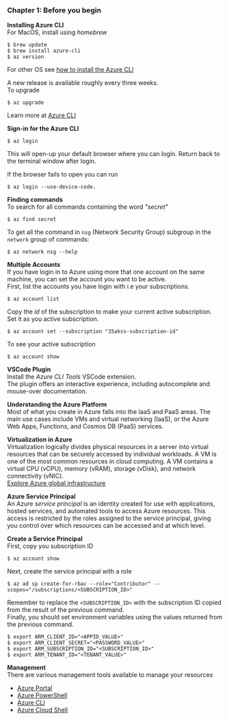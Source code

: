 ### Chapter 1: Before you begin

__Installing Azure CLI__  
For MacOS, install using _homebrew_  
```
$ brew update
$ brew install azure-cli
$ az version
```
For other OS see [how to install the Azure CLI](https://learn.microsoft.com/en-us/cli/azure/install-azure-cli)

A new release is available roughly every three weeks.  
To upgrade  
```
$ az upgrade
```
Learn more at [Azure CLI](https://learn.microsoft.com/en-us/cli/azure/)

__Sign-in for the Azure CLI__  
```
$ az login
```
This will open-up your default browser where you can login. Return back to the terminal window after login.  

If the browser fails to open you can run
```
$ az login --use-device-code.
```

__Finding commands__  
To search for all commands containing the word _"secret"_  
```
$ az find secret
```  
To get all the command in `nsg` (Network Security Group) subgroup in the `network` group of commands:  
```
$ az network nsg --help
```

__Multiple Accounts__  
If you have login in to Azure using more that one account on the same machine, you can set the account you want to be active.  
First, list the accounts you have login with i.e your subscriptions.  
```
$ az account list
```  
Copy the _id_ of the subscription to make  your current active subscription.  
Set it as you active subscription.   
```
$ az account set --subscription "35akss-subscription-id"
```   
To see your active subscription
```
$ az account show
```

__VSCode Plugin__  
Install the _Azure CLI Tools_ VSCode extension.   
The plugin offers an interactive experience, including autocomplete and mouse-over documentation.

__Understanding the Azure Platform__    
Most of what you create in Azure falls into the IaaS and PaaS areas. The main use cases include VMs and virtual networking (IaaS), or the Azure Web Apps, Functions, and Cosmos DB (PaaS) services.

__Virtualization in Azure__   
Virtualization logically divides physical resources in a server into virtual resources that can be securely accessed by individual workloads. A VM is one of the most common resources in cloud computing. A VM contains a virtual CPU (vCPU), memory (vRAM), storage (vDisk), and network connectivity (vNIC).    
[Explore Azure global infrastructure](https://azure.microsoft.com/en-us/explore/global-infrastructure/)  

__Azure Service Principal__  
An Azure _service principal_ is an identity created for use with applications, hosted services, and automated tools to access Azure resources. This access is restricted by the roles assigned to the service principal, giving you control over which resources can be accessed and at which level.  

__Create a Service Principal__   
First, copy you subscription ID
```
$ az account show
```
Next, create the service principal with a role
```
$ az ad sp create-for-rbac --role="Contributor" --scopes="/subscriptions/<SUBSCRIPTION_ID>"
```
Remember to replace the `<SUBSCRIPTION_ID>` with the subscription ID copied from the result of the previous command.  
Finally, you should set environment variables using the values returned from the previous command.  
```
$ export ARM_CLIENT_ID="<APPID_VALUE>"
$ export ARM_CLIENT_SECRET="<PASSWORD_VALUE>"
$ export ARM_SUBSCRIPTION_ID="<SUBSCRIPTION_ID>"
$ export ARM_TENANT_ID="<TENANT_VALUE>"
```

__Management__  
There are various management tools available to manage your resources  
* [Azure Portal](http://portal.azure.com)  
* [Azure PowerShell](https://learn.microsoft.com/en-us/powershell/azure/get-started-azureps)  
* [Azure CLI](https://learn.microsoft.com/en-us/cli/azure/install-azure-cli)
* [Azure Cloud Shell](http://shell.azure.com)
